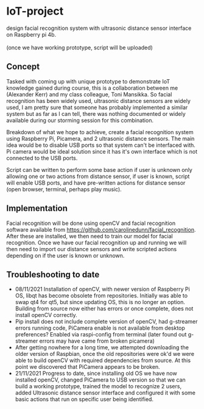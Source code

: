 # IoT-project
design facial recognition system with ultrasonic distance sensor interface on Raspberry pi 4b.  </br>  
(once we have working prototype, script will be uploaded)

## Concept
Tasked with coming up with unique prototype to demonstrate IoT knowledge gained during course, this is a collaboration between me (Alexander Kerr) and my class colleague, Toni Mansikka.
So facial recognition has been widely used, ultrasonic distance sensors are widely used, I am pretty sure that someone has probably implemented a similar system but as far as I can tell, there was nothing documented or widely available during our storming session for this combination.  

Breakdown of what we hope to achieve, create a facial recognition system using Raspberry Pi, Picamera, and 2 ultrasonic distance sensors.  The main idea would be to disable USB ports so that system can't be interfaced with.  Pi camera would be ideal solution since it has it's own interface which is not connected to the USB ports.  

Script can be written to perform some base action if user is unknown only allowing one or two actions from distance sensor, if user is known, script will enable USB ports, and have pre-written actions for distance sensor (open browser, terminal, perhaps play music).

## Implementation
Facial recognition will be done using openCV and facial recognition software available from https://github.com/carolinedunn/facial_recognition.  After these are installed, we then need to train our model for facial recognition.  Once we have our facial recognition up and running we will then need to import our distance sensors and write scripted actions depending on if the user is known or unknown.

## Troubleshooting to date
- 08/11/2021 Installation of openCV, with newer version of Raspberry Pi OS, libqt has become obsolete from repositories.  Initially was able to swap qt4 for qt5, but since updating OS, this is no longer an option.  Building from source now either has errors or once complete, does not install openCV correctly.
- Pip install does not include complete version of openCV, had g-streamer errors running code, PiCamera enable is not available from desktop preferences?  Enabled via raspi-config from terminal (later found out g-streamer errors may have came from broken picamera)
- After getting nowhere for a long time, we attempted downloading the older version of Raspbian, once the old repositories were ok'd we were able to build openCV with required dependencies from source.  At this point we discovered that PiCamera appears to be broken.
- 21/11/2021 Progress to date, since installing old OS we have now installed openCV, changed PiCamera to USB version so that we can build a working prototype, trained the model to recognize 2 users, added Ultrasonic distance sensor interface and configured it with some basic actions that run on specific user being identified.
